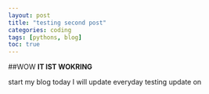 ```yaml
---
layout: post
title: "testing second post"
categories: coding
tags: [pythons, blog]
toc: true
---
```


##WOW
**IT IST WOKRING**

start my blog today
I will update everyday
 testing update on
